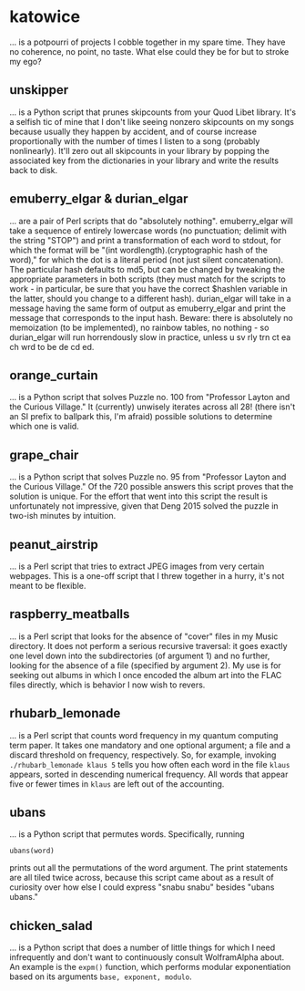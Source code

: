 # katowice 

... is a potpourri of projects I cobble together in my spare time. They have no coherence, no point, no taste. What else could they be for but to stroke my ego? 

## unskipper 
... is a Python script that prunes skipcounts from your Quod Libet library. It's a selfish tic of mine that I don't like seeing nonzero skipcounts on my songs because usually they happen by accident, and of course increase proportionally with the number of times I listen to a song (probably nonlinearly). It'll zero out all skipcounts in your library by popping the associated key from the dictionaries in your library and write the results back to disk. 

## emuberry_elgar & durian_elgar
... are a pair of Perl scripts that do "absolutely nothing". emuberry_elgar will take a sequence of entirely lowercase words (no punctuation; delimit with the string "STOP") and print a transformation of each word to stdout, for which the format will be "(int wordlength).(cryptographic hash of the word)," for which the dot is a literal period (not just silent concatenation). The particular hash defaults to md5, but can be changed by tweaking the appropriate parameters in both scripts (they must match for the scripts to work - in particular, be sure that you have the correct $hashlen variable in the latter, should you change to a different hash). durian_elgar will take in a message having the same form of output as emuberry_elgar and print the message that corresponds to the input hash. Beware: there is absolutely no memoization (to be implemented), no rainbow tables, no nothing - so durian_elgar will run horrendously slow in practice, unless u sv rly trn ct ea ch wrd to be de cd ed. 

## orange_curtain
... is a Python script that solves Puzzle no. 100 from "Professor Layton and the Curious Village." It (currently) unwisely iterates across all 28! (there isn't an SI prefix to ballpark this, I'm afraid) possible solutions to determine which one is valid. 

## grape_chair 
... is a Python script that solves Puzzle no. 95 from "Professor Layton and the Curious Village." Of the 720 possible answers this script proves that the solution is unique. For the effort that went into this script the result is unfortunately not impressive, given that Deng 2015 solved the puzzle in two-ish minutes by intuition. 

## peanut_airstrip
... is a Perl script that tries to extract JPEG images from very certain webpages. This is a one-off script that I threw together in a hurry, it's not meant to be flexible. 

## raspberry_meatballs

... is a Perl script that looks for the absence of "cover" files in my Music directory. It does not perform a serious recursive traversal: it goes exactly one level down into the subdirectories (of argument 1) and no further, looking for the absence of a file (specified by argument 2). My use is for seeking out albums in which I once encoded the album art into the FLAC files directly, which is behavior I now wish to revers. 

## rhubarb_lemonade 

... is a Perl script that counts word frequency in my quantum computing term paper. It takes one mandatory and one optional argument; a file and a discard threshold on frequency, respectively. So, for example, invoking `./rhubarb_lemonade klaus 5` tells you how often each word in the file `klaus` appears, sorted in descending numerical frequency. All words that appear five or fewer times in `klaus` are left out of the accounting. 

## ubans 

... is a Python script that permutes words. Specifically, running 

`ubans(word)` 

prints out all the permutations of the word argument. The print statements are all tiled twice across, because this script came about as a result of curiosity over how else I could express "snabu snabu" besides "ubans ubans." 

## chicken_salad

... is a Python script that does a number of little things for which I need infrequently and don't want to continuously consult WolframAlpha about. An example is the `expm()` function, which performs modular exponentiation based on its arguments `base, exponent, modulo`. 
